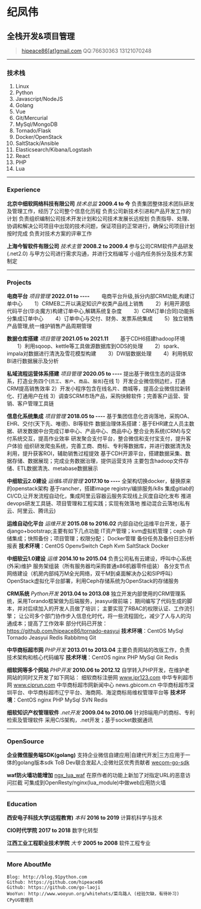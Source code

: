 # 纪凤伟
## 全栈开发&项目管理

> [hipeace86[at]gmail.com](mailto:hipeace86@gmail.com)
> QQ:76630363
> 13121070248

------

### 技术栈

1. Linux
1. Python
1. Javascript/NodeJS
1. Golang
1. Vue
1. Git/Mercurial
1. MySql/MongoDB
1. Tornado/Flask
1. Docker/OpenStack
1. SaltStack/Ansible
1. Elasticsearch/Kibana/Logstash
1. React
1. PHP
1. Lua

------

### Experience

**北京中细软网络科技有限公司**    *技术总监*     __2009.4 to 今__
    负责集团整体技术团队研发及管理工作，经历了公司整个信息化历程
    负责公司新技术引进和产品开发工作的计划
    负责组织编制公司技术开发计划和公司技术发展长远规划
    负责指导、处理、协调和解决公司项目中出现的技术问题，保证项目的正常进行，确保公司项目计划按时完成
    负责对技术方案的评审工作

**上海今智软件有限公司**    *技术主管*     __2008.2 to 2009.4__
    参与公司CRM软件产品研发(.net2.0)
    与甲方公司进行需求沟通，并进行文档编写
    小组内任务拆分及技术方案制定

------

### Projects

**电商平台**    *项目管理*     __2022.01 to ----__
　　电商平台升级,拆分内部CRM功能,构建订单中心
　　1）CRMEB二开以满足知识产权类产品线上销售
　　2）利用开源低代码平台(华炎魔方)构建订单中心,解耦系统复杂度
　　3）CRM订单(合同)功能拆分集成订单中心
　　4）订单中心与交付、财务、发票系统集成
　　5）独立销售产品管理,统一维护销售产品周期管理

**数据仓库搭建**    *项目管理*     __2021.05 to 2021.11__
　　基于CDH6搭建hadoop环境
　　1）利用sqoop、kettle等工具做源数据库到ODS的处理
　　2）spark、impala对数据进行清洗及雪花模型构建
　　3）DW层数据处理
　　4）利用帆软BI进行数据展示及分析

**私域流程运营体系搭建**    *项目管理*     __2020.05 to ----__
    提出基于微信生态的运营体系，打造业务四个(`员工`、`客户`、`商品`、`服务`)在线
    1）开发企业微信侧边栏，打通CRM提高销售效率
    2）开发小程序包含在线名片、商城等，提高企业微信拉新转化、打通用户在线
    3）调查SCRM市场产品，采购快鲸软件；完善客户运营、营销、客户管理工具链

**信息化系统集成**    *项目管理*     __2018.05 to ----__
   基于集团信息化咨询落地，采购OA、EHR、交付(天下先、唯德)、BI等软件
   数据治理体系搭建：基于EHR建立人员主数据、研发数据中台完成订单中心、产品中心、商品中心
   整合业务系统(CRM)与交付系统交互，提高作业效率
   研发聚合支付平台，整合微信和支付宝支付，提升客户体验
   组织研发爬虫系统，完善工商、商标、专利等数据库，并进行数据清洗及利用，提升获客ROI，辅助销售过程提效
   基于CDH开源平台，搭建数据采集、数据存储、数据展现；完成业务数据治理，提供运营支持
   主要包含hadoop文件存储、ETL数据清洗、metabase数据展示


**中细软云2.0建设**    *运维&项目管理*     __2017.10 to ----__
   全架构切换docker，替换原来的openstack架构
   基于rancher，搭建image registry/编排服务/k8s
   集成gitlab的CI/CD,让开发流程自动化，集成阿里云容器云服务实现线上灰度自动化发布
   推进devops研发工具链、项目管理和工程实践；实现有效落地
   推动混合云落地(私有云、阿里云、腾讯云)

**运维自动化平台**    *运维开发*    __2015.08 to 2016.02__
    内部自动化运维平台开发，基于django+bootstrap;主要有如下几点功能
    IT资产管理；kvm虚拟机管理；ceph 存储集成；快照备份；项目管理；权限分配； Docker管理
    备份任务及备份日志分析报表
    **技术环境**：CentOS OpenvSwitch Ceph Kvm SaltStack Docker

**中细软云1.0建设**    *运维*     __2014.10 to 2015.04__
    负责公司私有云建设，呼叫中心系统(外采)维护
    服务架组装（所有服务器均采购普通x86机器零件组装）
    各分支节点网络建设（机房内部纯万M全光网络，双千M到桌面解决办公和SIP呼叫）
    OpenStack虚拟化平台部署，利用Ceph存储系统为OpenStack的存储服务

**CRM系统**    *Python开发*     __2013.04 to 2013.08__
    独立开发内部使用的CRM管理系统，采用Torando框架做为后端服务，jeasyui做前端；
    期间编写了代码生成的脚本，并对后续加入的开发人员做了培训；
    主要实现了RBAC的权限认证、工作流引擎；
    让公司多个部门协作步入信息化时代，将一些流程固化，减少了人与人的沟通成本；提高了工作效率
    部分代码已开放：https://github.com/hipeace86/tornado-easyui
    **技术环境**：CentOS MySql Tornado Jeasyui Redis Rabbitmq Git

**中华商标超市网**    *PHP开发*     __2013.01 to 2013.04__
    主要负责网站的改版工作，负责技术架构和核心代码编写
    **技术环境**：CentOS nginx PHP MySql Git Redis

**细软网等多个网站**    *PHP开发*     __2010.06 to 2012.12__
    自学转入PHP开发，在维护老网站的同时又开发了如下网站：
    细软商标注册网 www.ipr123.com
    中华专利超市网 www.ciprun.com
    中华商标超市网新闻中心 news.gbicom.cn
    中华商标超市深圳平台、中华商标超市辽宁平台、海商网、海淀商标局维权管理平台等
    **技术环境**：CentOS nginx PHP MySql SVN Redis

**细软知识产权管理软件**    *.net开发*     __2009.04 to 2010.06__
    针对B端用户的商标、专利检索及管理软件
    采用C/S架构，.net开发；基于socket数据通讯

------

### OpenSource


**企业微信服务端SDK(golang)**
     支持企业微信自建应用|自建代开发|三方应用于一体的golang版本sdk
     ToB Dev联合发起人;企微社区优秀贡献者
    [wecom-go-sdk](https://github.com/go-laoji/wecom-go-sdk)


**waf防火墙功能增加**
    [ngx_lua_waf](https://github.com/hipeace86/ngx_lua_waf)
    在原作者的功能上新加了对指定URL的恶意访问拦截
    可集成到OpenResty/nginx(lua_module)中做web应用防火墙


------

### Education

**西安电子科技大学(远程教育)** *本科* __2016 to 2019__
	计算机科学与技术

**CIO时代学院** __2017 to 2018__
	数字化转型

**江西工业工程职业技术学院** *大专* __2005 to 2008__
	软件工程专业

-------


### More AboutMe

    Blog: http://blog.91python.com
    Github: https://github.com/hipeace86
    Github: https://github.com/go-laoji
    WooYun: http://www.wooyun.org/whitehats/菜鸟路人 (经验欠缺，有待补习)
    CPyUG管理员

